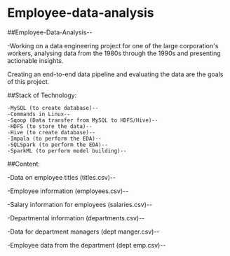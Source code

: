 # Employee-data-analysis

##Employee-Data-Analysis--

-Working on a data engineering project for one of the large corporation's workers, analysing data from the 1980s through the 1990s and presenting actionable insights.

Creating an end-to-end data pipeline and evaluating the data are the goals of this project.

##Stack of Technology:

	-MySQL (to create database)--
	-Commands in Linux--
	-Sqoop (Data transfer from MySQL to HDFS/Hive)--
	-HDFS (to store the data)--
	-Hive (to create database)--
	-Impala (to perform the EDA)--
	-SQLSpark (to perform the EDA)--
	-SparkML (to perform model building)--

##Content:

-Data on employee titles (titles.csv)--

-Employee information (employees.csv)--

-Salary information for employees (salaries.csv)--

-Departmental information (departments.csv)--

-Data for department managers (dept manger.csv)--

-Employee data from the department (dept emp.csv)--
